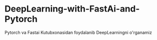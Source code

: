 # DeepLearning-with-FastAi-and-Pytorch
Pytorch va Fastai Kutubxonasidan foydalanib DeepLearningni o'rganamiz
